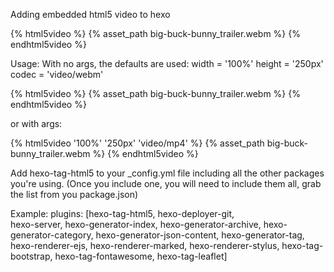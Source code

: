 Adding embedded html5 video to hexo

{% html5video %} 
{% asset_path big-buck-bunny_trailer.webm %}
{% endhtml5video %} 

Usage:
With no args, the defaults are used:
width = '100%'
height = '250px'
codec = 'video/webm'

{% html5video %} 
{% asset_path big-buck-bunny_trailer.webm %}
{% endhtml5video %} 

or with args:

{% html5video '100%' '250px' 'video/mp4' %} 
{% asset_path big-buck-bunny_trailer.webm %}
{% endhtml5video %} 

Add hexo-tag-html5 to your _config.yml file including all the other packages you're using. (Once you include one, you will need to include them all, grab the list from you package.json)

Example:
plugins: [hexo-tag-html5, 
          hexo-deployer-git,  
          hexo-server, 
          hexo-generator-index, 
          hexo-generator-archive, 
          hexo-generator-category,
          hexo-generator-json-content,
          hexo-generator-tag,
          hexo-renderer-ejs,
          hexo-renderer-marked,
          hexo-renderer-stylus,
          hexo-tag-bootstrap,
          hexo-tag-fontawesome,
          hexo-tag-leaflet]
